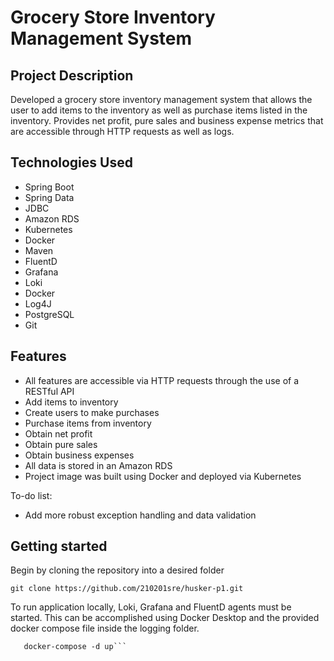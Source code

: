 # Grocery Store Inventory Management System

## Project Description

Developed a grocery store inventory management system that allows the user to add items to the inventory as well as purchase items listed in the inventory. Provides net profit, pure sales and business expense metrics that are accessible through HTTP requests as well as logs.

## Technologies Used

* Spring Boot
* Spring Data
* JDBC
* Amazon RDS
* Kubernetes
* Docker
* Maven
* FluentD
* Grafana
* Loki
* Docker
* Log4J
* PostgreSQL
* Git

## Features

* All features are accessible via HTTP requests through the use of a RESTful API
* Add items to inventory
* Create users to make purchases
* Purchase items from inventory
* Obtain net profit
* Obtain pure sales
* Obtain business expenses
* All data is stored in an Amazon RDS
* Project image was built using Docker and deployed via Kubernetes

To-do list:

* Add more robust exception handling and data validation

## Getting started

Begin by cloning the repository into a desired folder

```git clone https://github.com/210201sre/husker-p1.git```

To run application locally, Loki, Grafana and FluentD agents must be started. This can be accomplished using Docker Desktop and the provided docker compose file inside the logging folder.

```cd logging
   docker-compose -d up```
